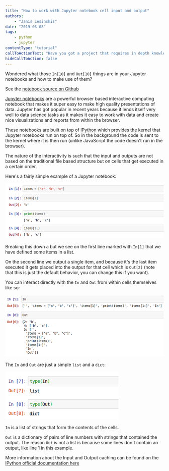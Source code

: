 ```yaml
---
title: "How to work with Jupyter notebook cell input and output"
authors:
    - "Janis Lesinskis"
date: "2019-03-08"
tags:
    - python
    - jupyter
contentType: "tutorial"
callToActionText: "Have you got a project that requires in depth knowledge of Python or Jupyter notebooks? We'd love to hear about it so fill in the form below with some details."
hideCallToAction: false
---
```


Wondered what those `In[10]` and `Out[10]` things are in your Jupyter notebooks and how to make use of them?

<!-- end excerpt -->

See the [notebook source on Github](https://github.com/ScryEngineering/Jupyter_examples/blob/master/CellInputsAndOutputs.ipynb)

[Jupyter notebooks](https://Jupyter.org/) are a powerful browser based interactive computing notebook that makes it super easy to make high quality presentations of data. Jupyter has got popular in recent years because it lends itself very well to data science tasks as it makes it easy to work with data and create nice visualizations and reports from within the browser.

These notebooks are built on top of [IPython](https://ipython.org/) which provides the kernel that Jupyter notebooks run on top of. So in the background the code is sent to the kernel where it is then run (unlike JavaScript the code doesn't run in the browser).

The nature of the interactivity is such that the input and outputs are not based on the traditional file based structure but on cells that get executed in a certain order.

Here's a fairly simple example of a Jupyter notebook:

![Jupyter's cell based structure](JupyterNotebookExample.png)

Breaking this down a but we see on the first line marked with `In[1]` that we have defined some items in a list.

On the second line we output a single item, and because it's the last item executed it gets placed into the output for that cell which is `Out[2]` (note that this is just the default behavior, you can change this if you want).

You can interact directly with the `In` and `Out` from within cells themselves like so:

![Example of The In and Out variables](JupyterCellIO_InOut.png)

The `In` and `Out` are just a simple `list` and a `dict`:

![Types of The In and Out variables](JupyterTypes_InOut.png)

`In` is a list of strings that form the contents of the cells.

`Out` is a dictionary of pairs of line numbers with strings that contained the output. The reason `Out` is not a list is because some lines don't contain an output, like line 1 in this example.

More information about the Input and Output caching can be found on the [IPython official documentation here](https://ipython.org/ipython-doc/3/interactive/reference.html#input-caching-system)

